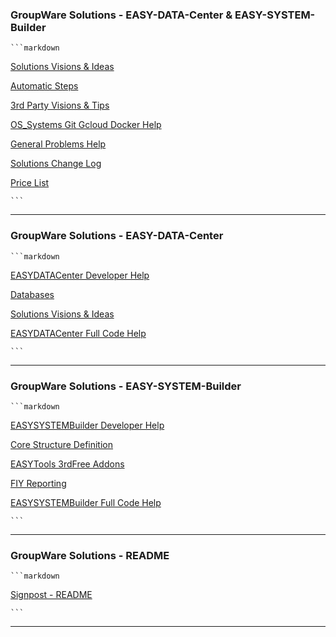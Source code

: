 
### GroupWare Solutions - EASY-DATA-Center & EASY-SYSTEM-Builder   

    ```markdown  

[Solutions Visions & Ideas](./SolutionsVisions&Ideas.MD)  

[Automatic Steps](./AUTO_STEPS_Look_First.md)  

[3rd Party Visions & Tips](./3rdPartyVisionsTips.md)  

[OS_Systems Git Gcloud Docker Help](./OS_System_Git_Gcloud_Help.md)  

[General Problems Help](./General_Problems_Help.md)  

[Solutions Change Log](./SolutionsChangeLog.MD)  

[Price List](./PriceList.MD)  

    ```  

---

### GroupWare Solutions - EASY-DATA-Center  

    ```markdown  

[EASYDATACenter Developer Help](./EASYDATACENTER_Code_Help.MD)  

[Databases](./DATABASES.md)  

[Solutions Visions & Ideas](./SolutionsVisions&Ideas.MD)  

[EASYDATACenter Full Code Help](./FullCodeInfo/EASYDATACenterFullCodeDocs.md)  

    ```  

---

### GroupWare Solutions - EASY-SYSTEM-Builder 

    ```markdown  

[EASYSYSTEMBuilder Developer Help](./EASYSYSTEMBuilder_Code_Help.md)  

[Core Structure Definition](./CoreStructureDefinition.md)  

[EASYTools 3rdFree Addons](./EASYTools_3rdFreeAddons.MD)  

[FIY Reporting](./FIYReporting.md)  

[EASYSYSTEMBuilder Full Code Help](./FullCodeInfo/EASYSYSTEMBuilderFullCodeDocs.md)  

    ```   

---

### GroupWare Solutions - README 

    ```markdown  

[Signpost - README](./README.md)  

    ```  

--- 